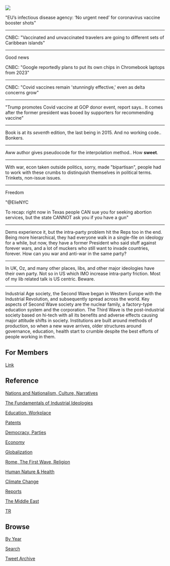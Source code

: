 <img src="https://drive.google.com/uc?export=view&id=1B2wf9R7AMH1d7Vw6e2mucLbIQ5NSjir7"/>

"EU’s infectious disease agency: ‘No urgent need’ for coronavirus
vaccine booster shots"

---

CNBC: "Vaccinated and unvaccinated travelers are going to different
sets of Caribbean islands"

---

Good news

CNBC: "Google reportedly plans to put its own chips in Chromebook laptops from 2023"

---

CNBC: "Covid vaccines remain 'stunningly effective,' even as delta concerns grow"

---

"Trump promotes Covid vaccine at GOP donor event, report says.. It
comes after the former president was booed by supporters for
recommending vaccine"

---

Book is at its *seventh* edition, the last being in 2015. And no
working code.. Bonkers.

---

Aww author gives pseudocode for the interpolation method.. How **sweet**.

---

With war, econ taken outside politics, sorry, made "bipartisan",
people had to work with these crumbs to distinquish themselves in
political terms. Trinkets, non-issue issues.

---

Freedom

"@ElieNYC

To recap: right now in Texas people CAN sue you for seeking abortion
services, but the state CANNOT ask you if you have a gun"

---

Dems experience it, but the intra-party problem hit the Reps too in
the end. Being more hierarchical, they had everyone walk in a
single-file on ideology for a while, but now, they have a former
President who said stuff against forever wars, and a lot of muckers
who still want to invade countries, forever. How can you war and
anti-war in the same party?

---

In UK, Oz, and many other places, libs, and other major ideologies
have their own party. Not so in US which IMO increase intra-party
friction. Most of my lib related talk is US centric. Beware.

---

Industrial Age society, the Second Wave began in Western Europe with
the Industrial Revolution, and subsequently spread across the
world. Key aspects of Second Wave society are the nuclear family, a
factory-type education system and the corporation. The Third Wave is
the post-industrial society based on hi-tech with all its benefits and
adverse effects causing major attitude shifts in society. Institutions
are built around methods of production, so when a new wave arrives,
older structures around governance, education, health start to crumble
despite the best efforts of people working in them.

## For Members

[Link](https://thirdwave-members.herokuapp.com)

## Reference

[Nations and Nationalism, Culture, Narratives](/2013/02/nations-and-nationalism.md)

[The Fundamentals of Industrial Ideologies](/2011/04/fundamentals-of-industrial-ideologies.md)

[Education, Workplace](2017/09/education-workplace.md)

[Patents](/2018/09/patents.md)

[Democracy, Parties](/2016/11/democracy.md)

[Economy](/2018/05/economy.md)

[Globalization](/2018/09/globalization.md)

[Rome, The First Wave, Religion](/2017/12/rome.md)

[Human Nature & Health](/2020/07/human-nature.md)

[Climate Change](/2018/12/climate.md)

[Reports](/2019/05/reports.md)

[The Middle East](/2019/07/middleeast.md)

[TR](../tr)

## Browse

[By Year](years.md)

[Search](search.html)

[Tweet Archive](/tweets/README.md)


